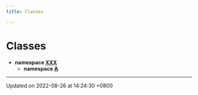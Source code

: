 ```yaml
---
title: Classes

---
```


# Classes




* **namespace [XXX](/Namespaces/namespaceXXX.md)** 
    * **namespace [A](/Namespaces/namespaceXXX_1_1A.md)** 



-------------------------------

Updated on 2022-08-26 at 14:24:30 +0800
